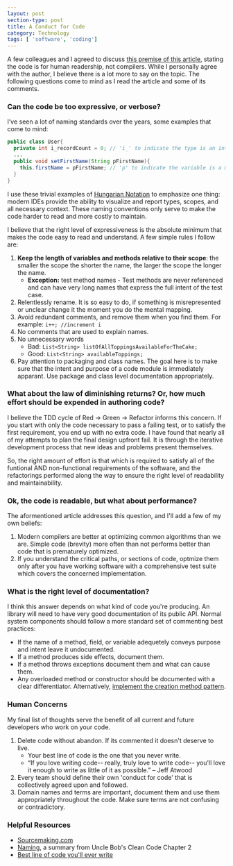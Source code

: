 ```yaml
---
layout: post
section-type: post
title: A Conduct for Code
category: Technology
tags: [ 'software', 'coding']
---
```


A few colleagues and I agreed to discuss [this premise of this article]( http://derickbailey.com/2015/09/14/code-is-for-coworkers-not-compilers/), stating the code is for human readership, not compilers.  While I personally agree with the author, I believe there is a lot more to say on the topic.  The following questions come to mind as I read the article and some of its comments.

### Can the code be too expressive, or verbose?
I’ve seen a lot of naming standards over the years, some examples that come to mind:

```java
public class User{
  private int i_recordCount = 0; // 'i_' to indicate the type is an integer
  ...
  public void setFirstName(String pFirstName){
  	this.firstName = pFirstName; // 'p' to indicate the variable is a method parameter
  }
}
```

I use these trivial examples of [Hungarian Notation](https://en.wikipedia.org/wiki/Hungarian_notation) to emphasize one thing: modern IDEs provide the ability to visualize and report types, scopes, and all necessary context.  These naming conventions only serve to make the code harder to read and more costly to maintain.

I believe that the right level of expressiveness is the absolute minimum that makes the code easy to read and understand.  A few simple rules I follow are:

1. **Keep the length of variables and methods relative to their scope**: the smaller the scope the shorter the name, the larger the scope the longer the name.
	* **Exception:** test method names - Test methods are never referenced and can have very long names that express the full intent of the test case.
1. Relentlessly rename.  It is so easy to do, if something is misrepresented or unclear change it the moment you do the mental mapping.
1. Avoid redundant comments, and remove them when you find them.  For example: `i++; //increment i`
1. No comments that are used to explain names.
1. No unnecessary words
	*  Bad: `List<String> listOfAllToppingsAvailableForTheCake;`
	* Good: `List<String> availableToppings;`
1. Pay attention to packaging and class names.  The goal here is to make sure that the intent and purpose of a code module is immediately apparant.  Use package and class level documentation appropriately. 

### What about the law of diminishing returns? Or, how much effort should be expended in authoring code?
I believe the TDD cycle of Red -> Green -> Refactor informs this concern.  If you start with only the code necessary to pass a failing test, or to satisfy the first requirement, you end up with no extra code.  I have found that nearly all of my attempts to plan the final design upfront fail.  It is through the iterative development process that new ideas and problems present themselves.  

So, the right amount of effort is that which is required to satisfy all of the funtional AND non-functional requirements of the software, and the refactorings performed along the way to ensure the right level of readability and maintainability.

### Ok, the code is readable, but what about performance?
The aformentioned article addresses this question, and I'll add a few of my own beliefs:

1. Modern compilers are better at optimizing common algorithms than we are.  Simple code (brevity) more often than not performs better than code that is prematurely optimized.
1. If you understand the critical paths, or sections of code, optmize them only after you have working software with a comprehensive test suite which covers the concerned implementation.

### What is the right level of documentation?

I think this answer depends on what kind of code you're producing.  An library will need to have very good documentation of its public API.  Normal system components should follow a more standard set of commenting best practices:

* If the name of a method, field, or variable adequetely conveys purpose and intent leave it undocumented.
* If a method produces side effects, document them.
* If a method throws exceptions document them and what can cause them.
* Any overloaded method or constructor should be documented with a clear differentiator.  Alternatively, [implement the creation method pattern](https://www.industriallogic.com/xp/refactoring/constructorCreation.html).

### Human Concerns

My final list of thoughts serve the benefit of all current and future developers who work on your code.

1. Delete code without abandon.  If its commented it doesn't deserve to live.
    * Your best line of code is the one that you never write.
	* “If you love writing code-- really, truly love to write code-- you'll love it enough to write as little of it as possible.” – Jeff Atwood
1. Every team should define their own 'conduct for code' that is collectively agreed upon and followed.
1. Domain names and terms are important, document them and use them appropriately throughout the code.  Make sure terms are not confusing or contradictory.

### Helpful Resources

* [Sourcemaking.com](https://sourcemaking.com/antipatterns)
* [Naming](http://www.itiseezee.com/?p=83), a summary from Uncle Bob's Clean Code Chapter 2
* [Best line of code you'll ever write](http://elegantcode.com/2010/06/06/the-best-code-you-will-ever-write/)

